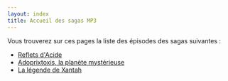 ```yaml
---
layout: index
title: Accueil des sagas MP3
---
```


Vous trouverez sur ces pages la liste des épisodes des sagas suivantes :

* [Reflets d'Acide](/Reflets)
* [Adoprixtoxis, la planète mystérieuse](/Adoprixtoxis)
* [La légende de Xantah](/Xantah)
